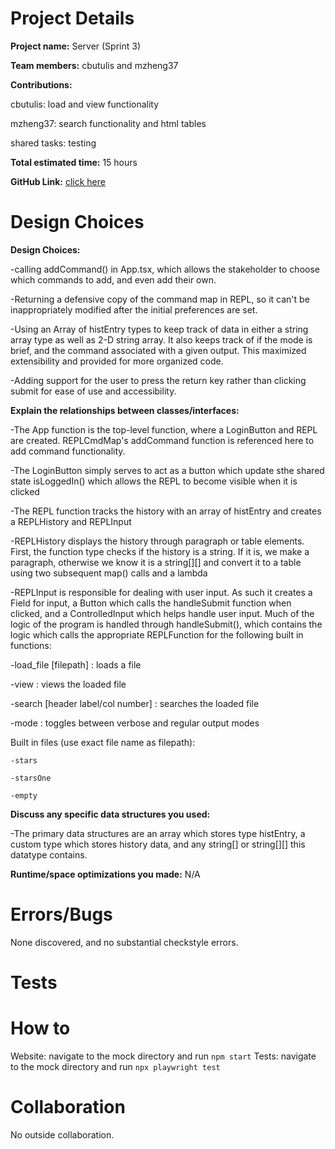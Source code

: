 # Project Details

**Project name:** Server (Sprint 3)

**Team members:** cbutulis and mzheng37

**Contributions:**

cbutulis: load and view functionality

mzheng37: search functionality and html tables

shared tasks: testing

**Total estimated time:** 15 hours

**GitHub Link:** [click here](https://github.com/cs0320-s24/mock-chrisbutulis-yuuu23.git)

# Design Choices

**Design Choices:**

-calling addCommand() in App.tsx, which allows the stakeholder to choose which commands to add,
and even add their own.

-Returning a defensive copy of the command map in REPL, so it can't be inappropriately modified
after the initial preferences are set.

-Using an Array of histEntry types to keep track of data in either a string array type as
well as 2-D string array. It also keeps track of if the mode is brief, and the command
associated with a given output. This maximized extensibility and provided for more organized
code.

-Adding support for the user to press the return key rather than clicking submit for ease
of use and accessibility.

**Explain the relationships between classes/interfaces:**

-The App function is the top-level function, where a LoginButton and REPL are created.
REPLCmdMap's addCommand function is referenced here to add command functionality.

-The LoginButton simply serves to act as a button which update sthe shared state
isLoggedIn() which allows the REPL to become visible when it is clicked

-The REPL function tracks the history with an array of histEntry and creates a REPLHistory
and REPLInput

-REPLHistory displays the history through paragraph or table elements. First, the function
type checks if the history is a string. If it is, we make a paragraph, otherwise we know
it is a string[][] and convert it to a table using two subsequent map() calls and a
lambda

-REPLInput is responsible for dealing with user input. As such it creates a Field for
input, a Button which calls the handleSubmit function when clicked, and a ControlledInput
which helps handle user input. Much of the logic of the program is handled through
handleSubmit(), which contains the logic which calls the appropriate REPLFunction
for the following built in functions:

-load_file [filepath] : loads a file

-view : views the loaded file

-search [header label/col number] : searches the loaded file

-mode : toggles between verbose and regular output modes

Built in files (use exact file name as filepath):

    -stars

    -starsOne

    -empty

**Discuss any specific data structures you used:**

-The primary data structures are an array which stores type histEntry, a custom type which
stores history data, and any string[] or string[][] this datatype contains.

**Runtime/space optimizations you made:** N/A

# Errors/Bugs

None discovered, and no substantial checkstyle errors.

# Tests

# How to

Website: navigate to the mock directory and run `npm start`
Tests: navigate to the mock directory and run `npx playwright test`

# Collaboration

No outside collaboration.
